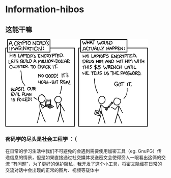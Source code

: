 # Information-hibos
## 这能干嘛
  ![img4readme.png](test_pic/img4readme.png) 
### 密码学的尽头是社会工程学  ：（
  在日常的学习生活中我们不可避免的会遇到需要使用加密工具（eg. GnuPG）传递信息的情景，但是如果直接通过社交媒体发送密文会使得旁人一眼看出这俩的交流
  “有问题”，为了更好的保护隐私，我开发了这个小工具，将密文隐藏在日常的交流对话中会出现的正常的图片、视频等载体中
